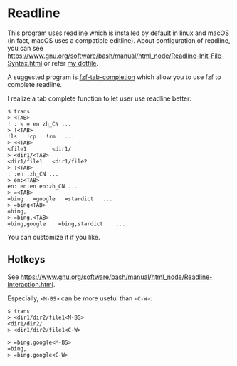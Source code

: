 # Readline

This program uses readline which is installed by default in linux and macOS (in
fact, macOS uses a compatible editline). About configuration of readline, you
can see
<https://www.gnu.org/software/bash/manual/html_node/Readline-Init-File-Syntax.html>
or refer [my dotfile](https://github.com/Freed-Wu/my-dotfiles/blob/main/.inputrc).

A suggested program is
[fzf-tab-completion](https://github.com/lincheney/fzf-tab-completion) which
allow you to use fzf to complete readline.

I realize a tab complete function to let user use readline better:

```console
$ trans
> <TAB>
! : < = en zh_CN ...
> !<TAB>
!ls   !cp   !rm   ...
> <<TAB>
<file1        <dir1/
> <dir1/<TAB>
<dir1/file1   <dir1/file2
> :<TAB>
: :en :zh_CN ...
> en:<TAB>
en: en:en en:zh_CN ...
> =<TAB>
=bing   =google   =stardict   ...
> =bing<TAB>
=bing,
> =bing,<TAB>
=bing,google    =bing,stardict    ...
```

You can customize it if you like.

## Hotkeys

See <https://www.gnu.org/software/bash/manual/html_node/Readline-Interaction.html>.

Especially, `<M-BS>` can be more useful than `<C-W>`:

```console
$ trans
> <dir1/dir2/file1<M-BS>
<dir1/dir2/
> <dir1/dir2/file1<C-W>

> =bing,google<M-BS>
=bing,
> =bing,google<C-W>

```
